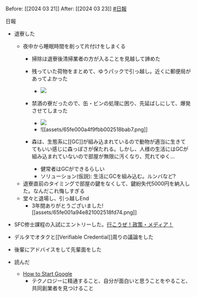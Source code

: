 Before: [[2024 03 21]]
After: [[2024 03 23]]
[#日報](日報)

日報
- 退寮した
	- 夜中から睡眠時間を削って片付けをしまくる
		- 掃除は退寮後清掃業者の方が入ることを見越して諦めた
		- 残っていた荷物をまとめて、ゆうパックで引っ越し。近くに郵便局があってよかった
			- ![](https://x.com/k3k3h0/status/1771001301335474219?s=20)
		- 禁酒の寮だったので、缶・ビンの処理に困り、先延ばしにして、爆発させてしまった
			- ![](https://x.com/k3k3h0/status/1771015228740051182?s=20)
			- ![[assets/65fe000a4f9fbb002518bab7.png]]

		- 森は、生態系に[[GC]]が組み込まれているので動物が適当に生きててもいい感じに森っぽさが保たれる。しかし、人様の生活にはGCが組み込まれていないので部屋が無限に汚くなり、荒れてゆく…
			- 健常者はGCができるらしい
			- ソリューション(仮説): 生活にGCを組み込む。ルンバなど?
	- 退寮直前のタイミングで部屋の鍵をなくして、鍵紛失代5000円を納入した。なんだこれ悔しすぎる
	- 堂々と退場し、引っ越しEnd
		- 3年間ありがとうございました![[assets/65fe001a94e821002518fd74.png]]

- SFC修士課程の入試にエントリーした。[行こうぜ！政策・メディア！](https://chike0905.hatenablog.com/entry/2019/12/20/105701)
- デルタでオタクと[[Verifiable Credential]]周りの議論をした
- 後輩にアドバイスをして先輩面をした
- 読んだ
	- [How to Start Google](https://paulgraham.com/google.html)
		- テクノロジーに精通すること、自分が面白いと思うことをやること、共同創業者を見つけること

